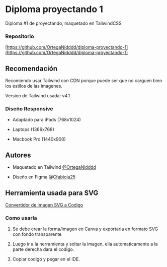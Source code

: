 
# Diploma proyectando 1

Diploma #1 de proyectando, maquetado en TailwindCSS

### Repositorio

[https://github.com/OrtegaNidddd/diploma-proyectando-1](https://github.com/OrtegaNidddd/diploma-proyectando-1)

## Recomendación

Recomiendo usar Tailwind con CDN porque puede ser que no carguen bien los estilos de las imagenes.

Version de Tailwind usada: v4.1

### Diseño Responsive

- Adaptado para iPads (768x1024)

- Laptops (1366x768)

- Macbook Pro (1440x900)

## Autores

- Maquetado en Tailwind [@OrtegaNidddd](https://github.com/OrtegaNidddd)

- Diseño en Figma [@Cfabiola25](https://github.com/Cfabiola25)

## Herramienta usada para SVG

[Convertidor de imagen SVG a Codigo](https://nikitahl.github.io/svg-2-code/)

### Como usarla

1. Se debe crear la forma/imagen en Canva y exportarla en formato SVG con fondo transparente

2. Luego ir a la herramienta y soltar la imagen, ella automaticamente a la parte derecha dara el codigo.

3. Copiar codigo y pegar en el IDE.